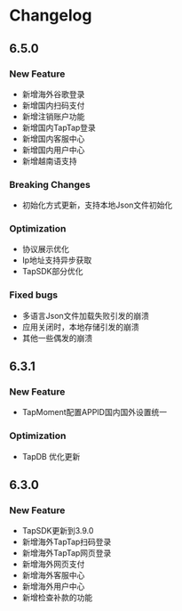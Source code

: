 # Changelog

## 6.5.0

### New Feature
* 新增海外谷歌登录
* 新增国内扫码支付
* 新增注销账户功能
* 新增国内TapTap登录
* 新增国内客服中心
* 新增国内用户中心
* 新增越南语支持

### Breaking Changes
* 初始化方式更新，支持本地Json文件初始化

### Optimization
* 协议展示优化
* Ip地址支持异步获取
* TapSDK部分优化

### Fixed bugs
* 多语言Json文件加载失败引发的崩溃
* 应用关闭时，本地存储引发的崩溃
* 其他一些偶发的崩溃

## 6.3.1

### New Feature
* TapMoment配置APPID国内国外设置统一

### Optimization
* TapDB 优化更新


## 6.3.0

### New Feature
* TapSDK更新到3.9.0
* 新增海外TapTap扫码登录
* 新增海外TapTap网页登录
* 新增海外网页支付
* 新增海外客服中心
* 新增海外用户中心
* 新增检查补款的功能

